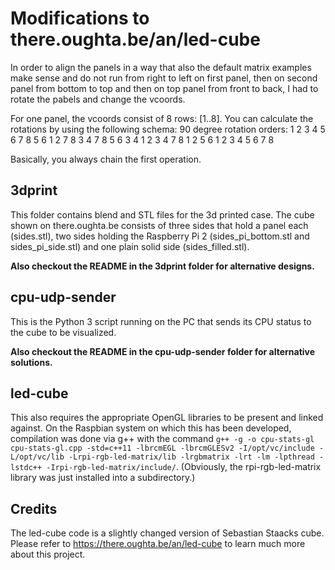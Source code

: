 # Modifications to there.oughta.be/an/led-cube
In order to align the panels in a way that also the default matrix examples make sense and do not run from right to left on first panel, then on second panel from bottom to top and then on top panel from front to back, I had to rotate the pabels and change the vcoords.

For one panel, the vcoords consist of 8 rows: [1..8]. You can calculate the rotations by using the following schema:
90 degree rotation orders:
1 2 3 4 5 6 7 8
5 6 1 2 7 8 3 4
7 8 5 6 3 4 1 2
3 4 7 8 1 2 5 6
1 2 3 4 5 6 7 8

Basically, you always chain the first operation.


## 3dprint
This folder contains blend and STL files for the 3d printed case. The cube shown on there.oughta.be consists of three sides that hold a panel each (sides.stl), two sides holding the Raspberry Pi 2 (sides_pi_bottom.stl and sides_pi_side.stl) and one plain solid side (sides_filled.stl).

**Also checkout the README in the 3dprint folder for alternative designs.**

## cpu-udp-sender
This is the Python 3 script running on the PC that sends its CPU status to the cube to be visualized.

**Also checkout the README in the cpu-udp-sender folder for alternative solutions.**

## led-cube
This also requires the appropriate OpenGL libraries to be present and linked against. On the Raspbian system on which this has been developed, compilation was done via g++ with the command `g++ -g -o cpu-stats-gl cpu-stats-gl.cpp -std=c++11 -lbrcmEGL -lbrcmGLESv2 -I/opt/vc/include -L/opt/vc/lib -Lrpi-rgb-led-matrix/lib -lrgbmatrix -lrt -lm -lpthread -lstdc++ -Irpi-rgb-led-matrix/include/`. (Obviously, the rpi-rgb-led-matrix library was just installed into a subdirectory.)

## Credits
The led-cube code is a slightly changed version of Sebastian Staacks cube. Please refer to https://there.oughta.be/an/led-cube to learn much more about this project.
